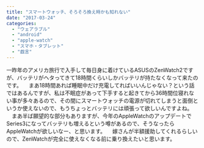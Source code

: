 ```yaml
---
title: "スマートウォッチ、そろそろ換え時かも知れない"
date: "2017-03-24"
categories: 
  - "ウェアラブル"
  - "android"
  - "apple-watch"
  - "スマホ・タブレット"
  - "戯言"
---
```


一昨年のアメリカ旅行で入手して毎日身に着けているASUSのZenWatch2ですが、バッテリがヘタってきて18時間くらいしかバッテリが持たなくなって来たのです。 　まあ18時間あれば睡眠中だけ充電してればいいんじゃない？という話ではあるんですが、私は不眠症があって下手すると起きてから36時間位寝れない事が多々あるので、その間にスマートウォッチの電源が切れてしまうと面倒というか使えないので、もうちょっとバッテリには頑張って欲しいんですよね。 　まあ半ば願望的な部分もありますが、今年のAppleWatchのアップデートでSeries3になってバッテリも増えるという噂があるので、そうなったらAppleWatchが欲しいなー、と思います。 　嫁さんが半額援助してくれるらしいので、ZenWatchが完全に使えなくなる前に乗り換えたいと思います。
